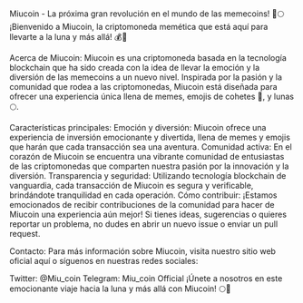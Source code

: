 Miucoin - La próxima gran revolución en el mundo de las memecoins! 🚀🌕
¡Bienvenido a Miucoin, la criptomoneda memética que está aquí para llevarte a la luna y más allá! 💰💫

Acerca de Miucoin:
Miucoin es una criptomoneda basada en la tecnología blockchain que ha sido creada con la idea de llevar la emoción y la diversión de las memecoins a un nuevo nivel. Inspirada por la pasión y la comunidad que rodea a las criptomonedas, Miucoin está diseñada para ofrecer una experiencia única llena de memes, emojis de cohetes 🚀, y lunas 🌕.

Características principales:
Emoción y diversión: Miucoin ofrece una experiencia de inversión emocionante y divertida, llena de memes y emojis que harán que cada transacción sea una aventura.
Comunidad activa: En el corazón de Miucoin se encuentra una vibrante comunidad de entusiastas de las criptomonedas que comparten nuestra pasión por la innovación y la diversión.
Transparencia y seguridad: Utilizando tecnología blockchain de vanguardia, cada transacción de Miucoin es segura y verificable, brindándote tranquilidad en cada operación.
Cómo contribuir:
¡Estamos emocionados de recibir contribuciones de la comunidad para hacer de Miucoin una experiencia aún mejor! Si tienes ideas, sugerencias o quieres reportar un problema, no dudes en abrir un nuevo issue o enviar un pull request.

Contacto:
Para más información sobre Miucoin, visita nuestro sitio web oficial aquí o síguenos en nuestras redes sociales:

Twitter: @Miu_coin
Telegram: Miu_coin Official
¡Únete a nosotros en este emocionante viaje hacia la luna y más allá con Miucoin! 🌕🚀